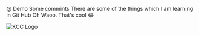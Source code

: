 @ Demo
Some commints
There are some of the things which I am learning in Git Hub
Oh Waoo. 
That's cool
😂

![KCC Logo](https://github.com/FarhanRashid886/demo-repo/assets/134611754/6ee2f40c-05e0-4c14-9513-5068245415db)
